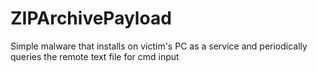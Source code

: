 # ZIPArchivePayload
Simple malware that installs on victim's PC as a service and periodically queries the remote text file for cmd input
